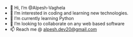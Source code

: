 - 👋 Hi, I’m @Alpesh-Vaghela
- 👀 I’m interested in coding and learning new technologies.
- 🌱 I’m currently learning Python
- 💞️ I’m looking to collaborate on any web based software
- 📫 Reach me @ alpesh.dev20@gmail.com

<!---
Alpesh-Vaghela/Alpesh-Vaghela is a ✨ special ✨ repository because its `README.md` (this file) appears on your GitHub profile.
You can click the Preview link to take a look at your changes.
--->
